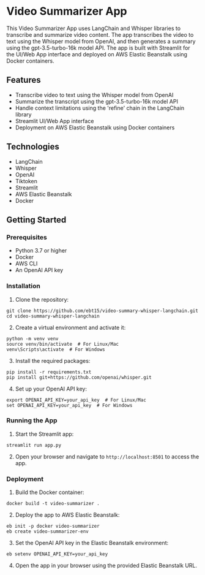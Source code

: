 # Video Summarizer App

This Video Summarizer App uses LangChain and Whisper libraries to transcribe and summarize video content. The app transcribes the video to text using the Whisper model from OpenAI, and then generates a summary using the gpt-3.5-turbo-16k model API. The app is built with Streamlit for the UI/Web App interface and deployed on AWS Elastic Beanstalk using Docker containers.

## Features

- Transcribe video to text using the Whisper model from OpenAI
- Summarize the transcript using the gpt-3.5-turbo-16k model API
- Handle context limitations using the 'refine' chain in the LangChain library
- Streamlit UI/Web App interface
- Deployment on AWS Elastic Beanstalk using Docker containers

## Technologies

- LangChain
- Whisper
- OpenAI
- Tiktoken
- Streamlit
- AWS Elastic Beanstalk
- Docker

## Getting Started

### Prerequisites

- Python 3.7 or higher
- Docker
- AWS CLI
- An OpenAI API key

### Installation

1. Clone the repository:

```
git clone https://github.com/ebt15/video-summary-whisper-langchain.git
cd video-summary-whisper-langchain
```

2. Create a virtual environment and activate it:

```
python -m venv venv
source venv/bin/activate  # For Linux/Mac
venv\Scripts\activate  # For Windows
```

3. Install the required packages:

```
pip install -r requirements.txt
pip install git+https://github.com/openai/whisper.git
```

4. Set up your OpenAI API key:

```
export OPENAI_API_KEY=your_api_key  # For Linux/Mac
set OPENAI_API_KEY=your_api_key  # For Windows
```

### Running the App

1. Start the Streamlit app:

```
streamlit run app.py
```

2. Open your browser and navigate to `http://localhost:8501` to access the app.

### Deployment

1. Build the Docker container:

```
docker build -t video-summarizer .
```

2. Deploy the app to AWS Elastic Beanstalk:

```
eb init -p docker video-summarizer
eb create video-summarizer-env
```

3. Set the OpenAI API key in the Elastic Beanstalk environment:

```
eb setenv OPENAI_API_KEY=your_api_key
```

4. Open the app in your browser using the provided Elastic Beanstalk URL.
